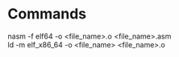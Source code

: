 # Commands
nasm -f elf64 -o <file_name>.o <file_name>.asm\
ld -m elf_x86_64 -o <file_name> <file_name>.o
